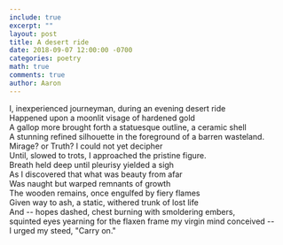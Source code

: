 ```yaml
---
include: true
excerpt: ""
layout: post
title: A desert ride
date: 2018-09-07 12:00:00 -0700
categories: poetry 
math: true
comments: true
author: Aaron
---
```

I, inexperienced journeyman, during an evening desert ride  
Happened upon a moonlit visage of hardened gold  
A gallop more brought forth a statuesque outline, a ceramic shell  
A stunning refined silhouette in the foreground of a barren wasteland.  
Mirage? or Truth? I could not yet decipher  
Until, slowed to trots, I approached the pristine figure.  
Breath held deep until pleurisy yielded a sigh  
As I discovered that what was beauty from afar  
Was naught but warped remnants of growth  
The wooden remains, once engulfed by fiery flames  
Given way to ash, a static, withered trunk of lost life  
And -- hopes dashed, chest burning with smoldering embers,  
squinted eyes yearning for the flaxen frame my virgin mind conceived --  
I urged my steed, "Carry on."